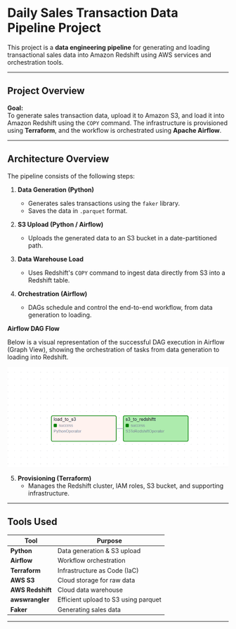 # Daily Sales Transaction Data Pipeline Project 

This project is a **data engineering pipeline** for generating and loading  transactional sales data into Amazon Redshift using AWS services and orchestration tools.

---

## Project Overview

**Goal:**  
To generate sales transaction data, upload it to Amazon S3, and load it into Amazon Redshift using the `COPY` command. The infrastructure is provisioned using **Terraform**, and the workflow is orchestrated using **Apache Airflow**.

---

## Architecture Overview

The pipeline consists of the following steps:

1. **Data Generation (Python)**  
   - Generates sales transactions using the `faker` library.
   - Saves the data in `.parquet` format.

2. **S3 Upload (Python / Airflow)**  
   - Uploads the generated data to an S3 bucket in a date-partitioned path.

3. **Data Warehouse Load**  
   - Uses Redshift's `COPY` command to ingest data directly from S3 into a Redshift table.

4. **Orchestration (Airflow)**  
   - DAGs schedule and control the end-to-end workflow, from data generation to loading.

**Airflow DAG Flow**

Below is a visual representation of the successful DAG execution in Airflow (Graph View), showing the orchestration of tasks from data generation to loading into Redshift.

![alt text](airflow_graph_view.png)

5. **Provisioning (Terraform)**  
   - Manages the Redshift cluster, IAM roles, S3 bucket, and supporting infrastructure.

---

##  Tools Used

| Tool          | Purpose                                |
|---------------|----------------------------------------|
| **Python**    | Data generation & S3 upload            |
| **Airflow**   | Workflow orchestration                 |
| **Terraform** | Infrastructure as Code (IaC)           |
| **AWS S3**    | Cloud storage for raw data             |
| **AWS Redshift** | Cloud data warehouse                 |
| **awswrangler** | Efficient upload to S3 using parquet |
| **Faker**     | Generating sales data              |

---



